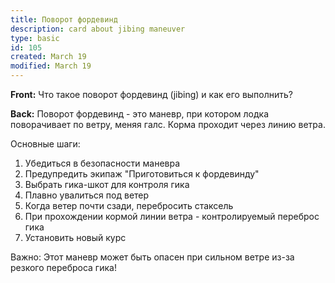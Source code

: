```yaml
---
title: Поворот фордевинд
description: card about jibing maneuver
type: basic
id: 105
created: March 19
modified: March 19
---
```


**Front:**
Что такое поворот фордевинд (jibing) и как его выполнить?

**Back:**
Поворот фордевинд - это маневр, при котором лодка поворачивает по ветру, меняя галс. Корма проходит через линию ветра.

Основные шаги:
1. Убедиться в безопасности маневра
2. Предупредить экипаж "Приготовиться к фордевинду"
3. Выбрать гика-шкот для контроля гика
4. Плавно увалиться под ветер
5. Когда ветер почти сзади, перебросить стаксель
6. При прохождении кормой линии ветра - контролируемый переброс гика
7. Установить новый курс

Важно: Этот маневр может быть опасен при сильном ветре из-за резкого переброса гика! 